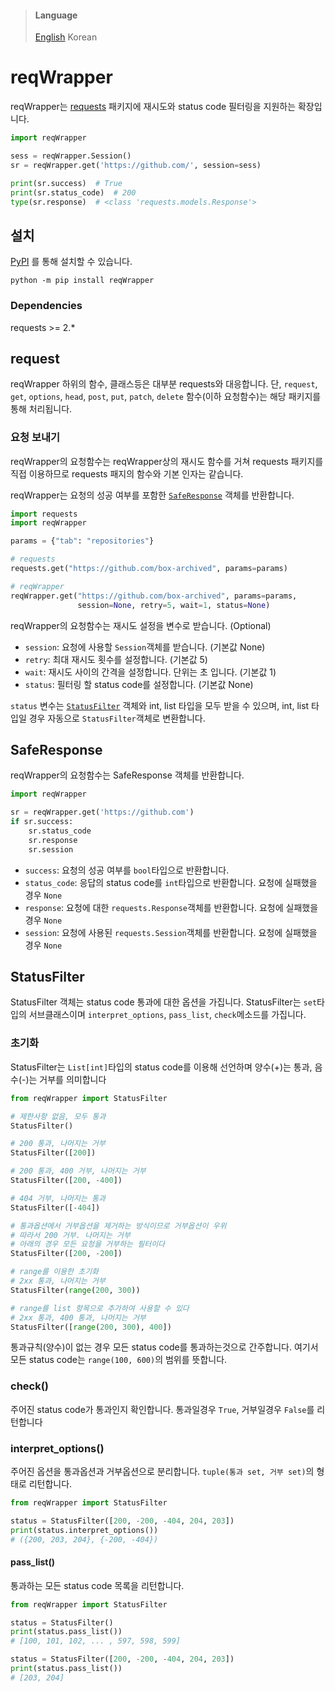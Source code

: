 > #### Language
> [English](README.md) Korean

# reqWrapper
reqWrapper는 [requests](https://pypi.org/project/requests/) 패키지에 재시도와 status code 필터링을 지원하는 확장입니다.

```python
import reqWrapper

sess = reqWrapper.Session()
sr = reqWrapper.get('https://github.com/', session=sess)

print(sr.success)  # True
print(sr.status_code)  # 200
type(sr.response)  # <class 'requests.models.Response'>
```

## 설치
[PyPI](https://pypi.org/project/reqWrapper/) 를 통해 설치할 수 있습니다.
```console
python -m pip install reqWrapper
```

### Dependencies
requests >= 2.*

## request
reqWrapper 하위의 함수, 클래스등은 대부분 requests와 대응합니다. 단, `request`, `get`, `options`, `head`, `post`, `put`, `patch`, `delete` 함수(이하 요청함수)는 해당 패키지를 통해 처리됩니다.

### 요청 보내기
reqWrapper의 요청함수는 reqWrapper상의 재시도 함수를 거쳐 requests 패키지를 직접 이용하므로 requests 패지의 함수와 기본 인자는 같습니다.

reqWrapper는 요청의 성공 여부를 포함한 [`SafeResponse`](#saferesponse) 객체를 반환합니다.
```python
import requests
import reqWrapper

params = {"tab": "repositories"}

# requests
requests.get("https://github.com/box-archived", params=params)

# reqWrapper
reqWrapper.get("https://github.com/box-archived", params=params,
               session=None, retry=5, wait=1, status=None)
```
reqWrapper의 요청함수는 재시도 설정을 변수로 받습니다. (Optional)
- `session`: 요청에 사용할 `Session`객체를 받습니다. (기본값 None)
- `retry`: 최대 재시도 횟수를 설정합니다. (기본값 5)
- `wait`: 재시도 사이의 간격을 설정합니다. 단위는 초 입니다. (기본값 1)
- `status`: 필터링 할 status code를 설정합니다. (기본값 None)

`status` 변수는 [`StatusFilter`](#statusfilter) 객체와 int, list 타입을 모두 받을 수 있으며, int, list 타입일 경우 자동으로 `StatusFilter`객체로 변환합니다.


## SafeResponse
reqWrapper의 요청함수는 SafeResponse 객체를 반환합니다.
```python
import reqWrapper

sr = reqWrapper.get('https://github.com')
if sr.success:
    sr.status_code
    sr.response
    sr.session
```
- `success`: 요청의 성공 여부를 `bool`타입으로 반환합니다.
- `status_code`: 응답의 status code를 `int`타입으로 반환합니다. 요청에 실패했을 경우 `None`
- `response`: 요청에 대한 `requests.Response`객체를 반환합니다. 요청에 실패했을 경우 `None`
- `session`: 요청에 사용된 `requests.Session`객체를 반환합니다. 요청에 실패했을 경우 `None`


## StatusFilter
StatusFilter 객체는 status code 통과에 대한 옵션을 가집니다. StatusFilter는 `set`타입의 서브클래스이며 `interpret_options`, `pass_list`, `check`메소드를 가집니다.

### 초기화
StatusFilter는 `List[int]`타입의 status code를 이용해 선언하며 양수(+)는 통과, 음수(-)는 거부를 의미합니다
```python
from reqWrapper import StatusFilter

# 제한사항 없음, 모두 통과
StatusFilter()

# 200 통과, 나머지는 거부
StatusFilter([200])

# 200 통과, 400 거부, 나머지는 거부
StatusFilter([200, -400])

# 404 거부, 나머지는 통과
StatusFilter([-404])

# 통과옵션에서 거부옵션을 제거하는 방식이므로 거부옵션이 우위
# 따라서 200 거부. 나머지는 거부
# 아래의 경우 모든 요청을 거부하는 필터이다
StatusFilter([200, -200])

# range를 이용한 초기화
# 2xx 통과, 나머지는 거부
StatusFilter(range(200, 300))

# range를 list 항목으로 추가하여 사용할 수 있다
# 2xx 통과, 400 통과, 나머지는 거부
StatusFilter([range(200, 300), 400])
```
통과규칙(양수)이 없는 경우 모든 status code를 통과하는것으로 간주합니다. 여기서 모든 status code는 `range(100, 600)`의 범위를 뜻합니다.

### check()
주어진 status code가 통과인지 확인합니다. 통과일경우 `True`, 거부일경우 `False`를 리턴합니다


### interpret_options()
주어진 옵션을 통과옵션과 거부옵션으로 분리합니다. `tuple(통과 set, 거부 set)`의 형태로 리턴합니다.
```python
from reqWrapper import StatusFilter

status = StatusFilter([200, -200, -404, 204, 203])
print(status.interpret_options())
# ({200, 203, 204}, {-200, -404})
```

#### pass_list()
통과하는 모든 status code 목록을 리턴합니다.
```python
from reqWrapper import StatusFilter

status = StatusFilter()
print(status.pass_list())
# [100, 101, 102, ... , 597, 598, 599]

status = StatusFilter([200, -200, -404, 204, 203])
print(status.pass_list())
# [203, 204]
```